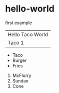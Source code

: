 # hello-world
first example 
<br>
<table>
  <tr>
    <td>Hello Taco World</td>
  </tr>
  <tr>
    <td>Taco 1</td>
  </tr>
</table>

<ul>
  <li>Taco</li>
  <li>Burger</li>
  <li>Fries</li>
</ul>

<ol>
  <li>McFlurry</li>
  <li>Sundae</li>
  <li>Cone</li>
</ol>

